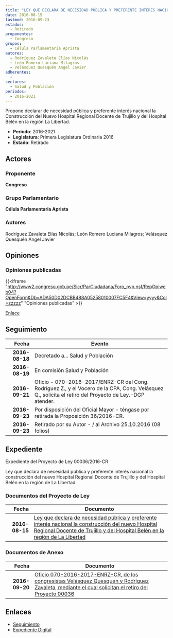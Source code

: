 ```yaml
---
title: "LEY QUE DECLARA DE NECESIDAD PÚBLICA Y PREFERENTE INTERÉS NACIONAL LA CONSTRUCCIÓN DEL NUEVO HOSPITAL REGIONAL DOCENTE DE TRUJILLO Y DEL HOSPITAL BELÉN EN LA REGIÓN LA LIBERTAD"
date: 2016-08-15
lastmod: 2016-09-23
estados: 
  - Retirado
proponentes: 
  - Congreso
grupos: 
  - Célula Parlamentaria Aprista
autores: 
  - Rodríguez Zavaleta Elías Nicolás
  - León Romero Luciana Milagros
  - Velásquez Quesquén Angel Javier
adherentes: 
  - 
sectores: 
  - Salud y Población
periodos: 
  - 2016-2021
---
```


Propone declarar de necesidad pública y preferente interés nacional la Construcción del Nuevo Hospital Regional Docente de Trujillo y del Hospital Belén en la región La Libertad.

- **Periodo**: 2016-2021
- **Legislatura**: Primera Legislatura Ordinaria 2016
- **Estado**: Retirado

## Actores

### Proponente

**Congreso**

### Grupo Parlamentario

**Célula Parlamentaria Aprista**

### Autores

Rodríguez Zavaleta Elías Nicolás; León Romero Luciana Milagros; Velásquez Quesquén Angel Javier


## Opiniones

### Opiniones publicadas

{{<iframe "http://www2.congreso.gob.pe/Sicr/ParCiudadana/Foro_pvp.nsf/RepOpiweb04?OpenForm&Db=ADA50D02DCBB488A05258010007FC5F4&View=yyyy&Col=zzzzz" "Opiniones publicadas" >}}

[Enlace](http://www2.congreso.gob.pe/Sicr/ParCiudadana/Foro_pvp.nsf/RepOpiweb04?OpenForm&Db=ADA50D02DCBB488A05258010007FC5F4&View=yyyy&Col=zzzzz)

## Seguimiento

| Fecha | Evento |
|------:|--------|
| **2016-08-18** | Decretado a... Salud y Población|
| **2016-08-19** | En comisión Salud y Población|
| **2016-09-21** | Oficio - 070-2016-2017/ENRZ-CR del Cong. Rodríguez Z., y el Vocero de la CPA, Cong. Velásquez Q., solicita el retiro del Proyecto de Ley.-DGP atender.|
| **2016-09-23** | Por disposición del Oficial Mayor - téngase por retirada la Proposición 36/2016-CR.|
| **2016-09-23** | Retirado por su Autor - / al Archivo 25.10.2016 (08 folios)|


## Expediente

Expediente del Proyecto de Ley 00036/2016-CR

Ley que declara de necesidad pública y preferente interés nacional la construcción del nuevo Hospital Regional Docente de Trujillo y del Hospital Belén en la región de La Libertad


### Documentos del Proyecto de Ley

| Fecha | Documento |
|------:|--------|
| **2016-08-15** | [Ley que declara de necesidad pública y preferente interés nacional la construcción del nuevo Hospital Regional Docente de Trujillo y del Hospital Belén en la región de La Libertad](http://www.leyes.congreso.gob.pe/Documentos/2016_2021/Proyectos_de_Ley_y_de_Resoluciones_Legislativas/PL00036_20160815.pdf) |

### Documentos de Anexo

| Fecha | Documento |
|------:|--------|
| **2016-09-20** | [Oficio 070-2016-2017-ENRZ-CR, de los congresistas Velásquez Quesquén y Rodríguez Zavaleta, mediante el cual solicitan el retiro del Proyecto 00036](http://www.leyes.congreso.gob.pe/Documentos/2016_2021/Oficios/Congresistas/OFICIO-70-2016-2017-ENRZ-CR.pdf) |

## Enlaces 

- [Seguimiento](http://www2.congreso.gob.pe/Sicr/TraDocEstProc/CLProLey2016.nsf/f7fff46988ca05b1052578e100829cc7/0c1a5c14b1c6b2a30525801100089fcc?OpenDocument)
- [Expediente Digital](http://www2.congreso.gob.pe/Sicr/TraDocEstProc/CLProLey2016.nsf/f7fff46988ca05b1052578e100829cc7/0c1a5c14b1c6b2a30525801100089fcc?OpenDocument&Click=05257FB7005EB655.eb71d0cf91d8294e05256cdf006b5706/$Body/0.1C6C)
